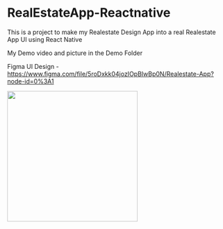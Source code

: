 # RealEstateApp-Reactnative
This is a project to make my Realestate Design App into a real Realestate App UI using React Native

My Demo video and picture in the Demo Folder

Figma UI Design - https://www.figma.com/file/5roDxkk04jozIOpBIwBp0N/Realestate-App?node-id=0%3A1

<img src="https://github.com/Sooryasanand/AmazonClone-React-Web/blob/main/Demo/Amazon%20Screenshot%201.png" width="300" height="=600">

